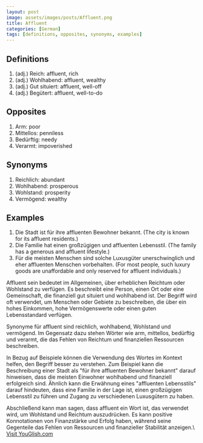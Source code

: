 ```yaml
---
layout: post
image: assets/images/posts/Affluent.png
title: Affluent
categories: [German]
tags: [definitions, opposites, synonyms, examples]
---
```


## Definitions

1. (adj.) Reich: affluent, rich
2. (adj.) Wohlhabend: affluent, wealthy
3. (adj.) Gut situiert: affluent, well-off
4. (adj.) Begütert: affluent, well-to-do

## Opposites

1. Arm: poor
2. Mittellos: penniless
3. Bedürftig: needy
4. Verarmt: impoverished

## Synonyms

1. Reichlich: abundant
2. Wohlhabend: prosperous
3. Wohlstand: prosperity
4. Vermögend: wealthy

## Examples

1. Die Stadt ist für ihre affluenten Bewohner bekannt. (The city is known for its affluent residents.)
2. Die Familie hat einen großzügigen und affluenten Lebensstil. (The family has a generous and affluent lifestyle.)
3. Für die meisten Menschen sind solche Luxusgüter unerschwinglich und eher affluenten Menschen vorbehalten. (For most people, such luxury goods are unaffordable and only reserved for affluent individuals.)

Affluent sein bedeutet im Allgemeinen, über erheblichen Reichtum oder Wohlstand zu verfügen. Es beschreibt eine Person, einen Ort oder eine Gemeinschaft, die finanziell gut situiert und wohlhabend ist. Der Begriff wird oft verwendet, um Menschen oder Gebiete zu beschreiben, die über ein hohes Einkommen, hohe Vermögenswerte oder einen guten Lebensstandard verfügen.

Synonyme für affluent sind reichlich, wohlhabend, Wohlstand und vermögend. Im Gegensatz dazu stehen Wörter wie arm, mittellos, bedürftig und verarmt, die das Fehlen von Reichtum und finanziellen Ressourcen beschreiben.

In Bezug auf Beispiele können die Verwendung des Wortes im Kontext helfen, den Begriff besser zu verstehen. Zum Beispiel kann die Beschreibung einer Stadt als "für ihre affluenten Bewohner bekannt" darauf hinweisen, dass die meisten Einwohner wohlhabend und finanziell erfolgreich sind. Ähnlich kann die Erwähnung eines "affluenten Lebensstils" darauf hindeuten, dass eine Familie in der Lage ist, einen großzügigen Lebensstil zu führen und Zugang zu verschiedenen Luxusgütern zu haben.

Abschließend kann man sagen, dass affluent ein Wort ist, das verwendet wird, um Wohlstand und Reichtum auszudrücken. Es kann positive Konnotationen von Finanzstärke und Erfolg haben, während seine Gegenteile das Fehlen von Ressourcen und finanzieller Stabilität anzeigen.\ <a id="yg-widget-0" class="youglish-widget" data-query="Affluent" data-lang="german" data-components="8412" data-auto-start="0" data-bkg-color="theme_light" data-title="How%20to%20pronounce%20Affluent%20in%20German"  rel="nofollow" href="https://youglish.com">Visit YouGlish.com</a><script async src="https://youglish.com/public/emb/widget.js" charset="utf-8"></script>